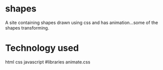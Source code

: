 # shapes
A site containing shapes drawn using css and has animation...some of the shapes transforming.
# Technology used
html
css
javascript
#libraries
animate.css

